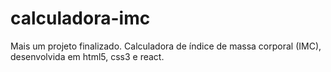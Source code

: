 # calculadora-imc
Mais um projeto finalizado. Calculadora de índice de massa corporal (IMC), desenvolvida em html5, css3 e react.
